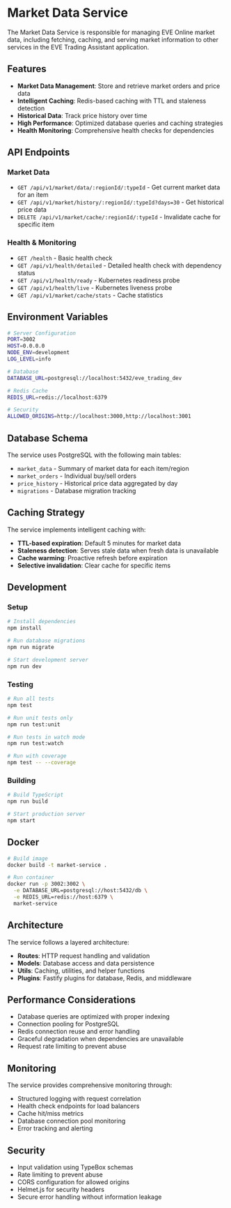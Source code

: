 # Market Data Service

The Market Data Service is responsible for managing EVE Online market data, including fetching, caching, and serving market information to other services in the EVE Trading Assistant application.

## Features

- **Market Data Management**: Store and retrieve market orders and price data
- **Intelligent Caching**: Redis-based caching with TTL and staleness detection
- **Historical Data**: Track price history over time
- **High Performance**: Optimized database queries and caching strategies
- **Health Monitoring**: Comprehensive health checks for dependencies

## API Endpoints

### Market Data

- `GET /api/v1/market/data/:regionId/:typeId` - Get current market data for an item
- `GET /api/v1/market/history/:regionId/:typeId?days=30` - Get historical price data
- `DELETE /api/v1/market/cache/:regionId/:typeId` - Invalidate cache for specific item

### Health & Monitoring

- `GET /health` - Basic health check
- `GET /api/v1/health/detailed` - Detailed health check with dependency status
- `GET /api/v1/health/ready` - Kubernetes readiness probe
- `GET /api/v1/health/live` - Kubernetes liveness probe
- `GET /api/v1/market/cache/stats` - Cache statistics

## Environment Variables

```bash
# Server Configuration
PORT=3002
HOST=0.0.0.0
NODE_ENV=development
LOG_LEVEL=info

# Database
DATABASE_URL=postgresql://localhost:5432/eve_trading_dev

# Redis Cache
REDIS_URL=redis://localhost:6379

# Security
ALLOWED_ORIGINS=http://localhost:3000,http://localhost:3001
```

## Database Schema

The service uses PostgreSQL with the following main tables:

- `market_data` - Summary of market data for each item/region
- `market_orders` - Individual buy/sell orders
- `price_history` - Historical price data aggregated by day
- `migrations` - Database migration tracking

## Caching Strategy

The service implements intelligent caching with:

- **TTL-based expiration**: Default 5 minutes for market data
- **Staleness detection**: Serves stale data when fresh data is unavailable
- **Cache warming**: Proactive refresh before expiration
- **Selective invalidation**: Clear cache for specific items

## Development

### Setup

```bash
# Install dependencies
npm install

# Run database migrations
npm run migrate

# Start development server
npm run dev
```

### Testing

```bash
# Run all tests
npm test

# Run unit tests only
npm run test:unit

# Run tests in watch mode
npm run test:watch

# Run with coverage
npm test -- --coverage
```

### Building

```bash
# Build TypeScript
npm run build

# Start production server
npm start
```

## Docker

```bash
# Build image
docker build -t market-service .

# Run container
docker run -p 3002:3002 \
  -e DATABASE_URL=postgresql://host:5432/db \
  -e REDIS_URL=redis://host:6379 \
  market-service
```

## Architecture

The service follows a layered architecture:

- **Routes**: HTTP request handling and validation
- **Models**: Database access and data persistence
- **Utils**: Caching, utilities, and helper functions
- **Plugins**: Fastify plugins for database, Redis, and middleware

## Performance Considerations

- Database queries are optimized with proper indexing
- Connection pooling for PostgreSQL
- Redis connection reuse and error handling
- Graceful degradation when dependencies are unavailable
- Request rate limiting to prevent abuse

## Monitoring

The service provides comprehensive monitoring through:

- Structured logging with request correlation
- Health check endpoints for load balancers
- Cache hit/miss metrics
- Database connection pool monitoring
- Error tracking and alerting

## Security

- Input validation using TypeBox schemas
- Rate limiting to prevent abuse
- CORS configuration for allowed origins
- Helmet.js for security headers
- Secure error handling without information leakage
